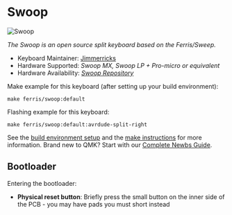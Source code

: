 # Swoop

![Swoop](https://i.imgur.com/mMlmEsd.jpg)

*The Swoop is an open source split keyboard based on the Ferris/Sweep.*

* Keyboard Maintainer: [Jimmerricks](https://github.com/jimmerricks)
* Hardware Supported: *Swoop MX, Swoop LP + Pro-micro or equivalent*
* Hardware Availability: [*Swoop Repository*](https://github.com/jimmerricks/swoop)

Make example for this keyboard (after setting up your build environment):

    make ferris/swoop:default

Flashing example for this keyboard:

    make ferris/swoop:default:avrdude-split-right

See the [build environment setup](https://docs.qmk.fm/#/getting_started_build_tools) and the [make instructions](https://docs.qmk.fm/#/getting_started_make_guide) for more information. Brand new to QMK? Start with our [Complete Newbs Guide](https://docs.qmk.fm/#/newbs).

## Bootloader

Entering the bootloader:

<!-- * **Bootmagic reset**: Hold down the key at (0,0) in the matrix (usually the top left key or Escape) and plug in the keyboard -->
* **Physical reset button**: Briefly press the small button on the inner side of the PCB - you may have pads you must short instead
<!-- * **Keycode in layout**: Press the key mapped to `QK_BOOT` if it is available -->
